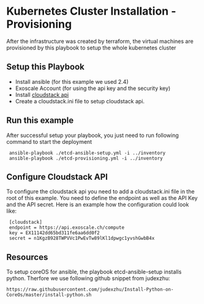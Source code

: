 # Kubernetes Cluster Installation - Provisioning

After the infrastructure was created by terraform, the virtual machines are provisioned by this playbook to setup the whole kubernetes cluster

## Setup this Playbook

* Install ansible (for this example we used 2.4)
* Exoscale Account (for using the api key and the security key)
* Install [cloudstack api](https://github.com/exoscale/cs)
* Create a cloudstack.ini file to setup cloudstack api.

## Run this example
After successful setup your playbook, you just need to run following command to start the deployment

     ansible-playbook ./etcd-ansible-setup.yml -i ../inventory
     ansible-playbook ./etcd-provisioning.yml -i ../inventory

## Configure Cloudstack API

To configure the cloudstack api you need to add a cloudstack.ini file in the root of this example. You need to
define the endpoint as well as the API Key and the API secret. Here is an example how the configuration could
look like:

     [cloudstack]
     endpoint = https://api.exoscale.ch/compute
     key = EX11142dd65bd311fe6aa6dd0f2
     secret = n1KgzB928TWPVVc1PwEvTw89lKl1dpwgc1yvshGwbB4x

## Resources

To setup coreOS for ansible, the playbook etcd-ansible-setup installs python. Therfore
we use following github snippet from judexzhu:

    https://raw.githubusercontent.com/judexzhu/Install-Python-on-CoreOs/master/install-python.sh
